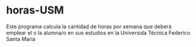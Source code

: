 # horas-USM
Este programa calcula la cantidad de horas por semana que deberá emplear el o la alumna/o en sus estudios en la Universida Técnica Federico Santa María
